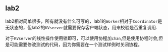 ## lab2
lab2相对简单很多，所有就没有什么可写的，lab1的`Worker`相对于`Coordinator`是无状态的，但lab2的`KVserver`就需要保存客户端状态，用来校验是否重复调用.

对于`KVserver`的线性操作使用锁即可，可以使用协程加`chan`,但是使用协程时会,但是可能需要修改测试的代码，因为你需要在一个测试样例时关闭协程。

